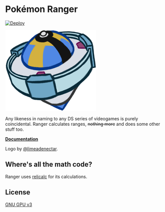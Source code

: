 # Pokémon Ranger

[![Deploy](https://github.com/Corvimae/pokemon-ranger/actions/workflows/main.yml/badge.svg)](https://github.com/Corvimae/pokemon-ranger/actions/workflows/main.yml)

![Ranger Logo](/docs/_media/logo-50.png)

Any likeness in naming to any DS series of videogames is purely coincidental. Ranger calculates ranges, ~~nothing more~~ and does some other stuff too.

**[Documentation](https://docs.ranger.maybreak.com/)**

Logo by [@limeadenectar](https://twitter.com/limeadenectar).

## Where's all the math code?

Ranger uses [relicalc](https://github.com/corvimae/relicalc) for its calculations.

## License

[GNU GPU v3](LICENSE)
